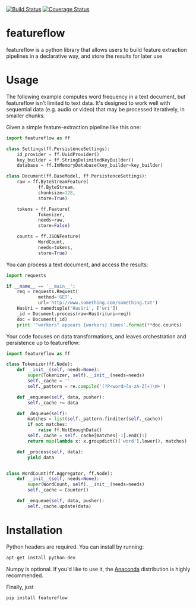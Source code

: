 [![Build Status](https://travis-ci.org/JohnVinyard/featureflow.svg?branch=master)](https://travis-ci.org/JohnVinyard/featureflow)
[![Coverage Status](https://coveralls.io/repos/github/JohnVinyard/featureflow/badge.svg?branch=master)](https://coveralls.io/github/JohnVinyard/featureflow?branch=master)

# featureflow
featureflow is a python library that allows users to build feature extraction pipelines in a declarative way, and store the results for later use

# Usage

The following example computes word frequency in a text document, but featureflow
isn't limited to text data.  It's designed to work well with sequential data 
(e.g. audio or video) that may be processed iteratively, in smaller chunks.

Given a simple feature-extraction pipeline like this one:

```python
import featureflow as ff

class Settings(ff.PersistenceSettings):
    id_provider = ff.UuidProvider()
    key_builder = ff.StringDelimitedKeyBuilder()
    database = ff.InMemoryDatabase(key_builder=key_builder)

class Document(ff.BaseModel, ff.PersistenceSettings):
    raw = ff.ByteStreamFeature(
            ff.ByteStream,
            chunksize=128,
            store=True)

    tokens = ff.Feature(
            Tokenizer,
            needs=raw,
            store=False)

    counts = ff.JSONFeature(
            WordCount,
            needs=tokens,
            store=True)
```

You can process a text document, and access the results:

```python
import requests

if __name__ == '__main__':
    req = requests.Request(
            method='GET',
            url='http://www.something.com/something.txt')
    HasUri = namedtuple('HasUri', ['uri'])
    _id = Document.process(raw=HasUri(uri=req))
    doc = Document(_id)
    print '"workers" appears {workers} times'.format(**doc.counts)
```

Your code focuses on data transformations, and leaves orchestration and persistence
up to featureflow:

```python
import featureflow as ff

class Tokenizer(ff.Node):
    def __init__(self, needs=None):
        super(Tokenizer, self).__init__(needs=needs)
        self._cache = ''
        self._pattern = re.compile('(?P<word>[a-zA-Z]+)\W+')

    def _enqueue(self, data, pusher):
        self._cache += data

    def _dequeue(self):
        matches = list(self._pattern.finditer(self._cache))
        if not matches:
            raise ff.NotEnoughData()
        self._cache = self._cache[matches[-1].end():]
        return map(lambda x: x.groupdict()['word'].lower(), matches)

    def _process(self, data):
        yield data


class WordCount(ff.Aggregator, ff.Node):
    def __init__(self, needs=None):
        super(WordCount, self).__init__(needs=needs)
        self._cache = Counter()

    def _enqueue(self, data, pusher):
        self._cache.update(data)
```

# Installation

Python headers are required.  You can install by running:

```bash
apt-get install python-dev
```

Numpy is optional.  If you'd like to use it, the [Anaconda](https://www.continuum.io/downloads) distribution is highly recommended.

Finally, just

```bash
pip install featureflow
```





